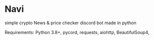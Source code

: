 # Navi
simple crypto News & price checker discord bot made in python


Requirements:
Python 3.8+,
pycord,
requests,
aiohttp,
BeautifulSoup4,
